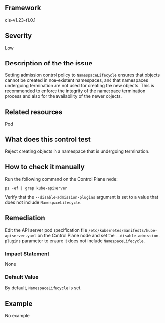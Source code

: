 ## Framework
cis-v1.23-t1.0.1
 
## Severity
Low

## Description of the the issue
Setting admission control policy to `NamespaceLifecycle` ensures that objects cannot be created in non-existent namespaces, and that namespaces undergoing termination are not used for creating the new objects. This is recommended to enforce the integrity of the namespace termination process and also for the availability of the newer objects.
 
## Related resources
Pod
 
## What does this control test
Reject creating objects in a namespace that is undergoing termination.
 
## How to check it manually
Run the following command on the Control Plane node:

 
```
ps -ef | grep kube-apiserver

```
 Verify that the `--disable-admission-plugins` argument is set to a value that does not include `NamespaceLifecycle`.
## Remediation
Edit the API server pod specification file `/etc/kubernetes/manifests/kube-apiserver.yaml` on the Control Plane node and set the `--disable-admission-plugins` parameter to ensure it does not include `NamespaceLifecycle`.
 
### Impact Statement
None
### Default Value
By default, `NamespaceLifecycle` is set.
## Example
No example
